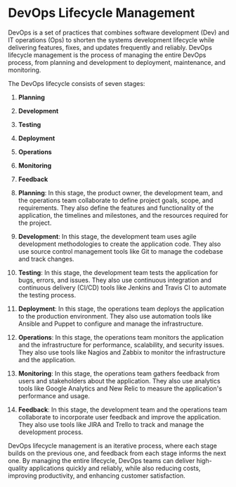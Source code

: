 # DevOps Lifecycle Management

DevOps is a set of practices that combines software development (Dev) and IT operations (Ops) to shorten the systems development lifecycle while delivering features, fixes, and updates frequently and reliably. DevOps lifecycle management is the process of managing the entire DevOps process, from planning and development to deployment, maintenance, and monitoring.

The DevOps lifecycle consists of seven stages:

1. **Planning**
2. **Development**
3. **Testing**
4. **Deployment**
5. **Operations**
6. **Monitoring**
7. **Feedback**



1. **Planning**: In this stage, the product owner, the development team, and the operations team collaborate to define project goals, scope, and requirements. They also define the features and functionality of the application, the timelines and milestones, and the resources required for the project.
2. **Development**: In this stage, the development team uses agile development methodologies to create the application code. They also use source control management tools like Git to manage the codebase and track changes.
3. **Testing**: In this stage, the development team tests the application for bugs, errors, and issues. They also use continuous integration and continuous delivery (CI/CD) tools like Jenkins and Travis CI to automate the testing process.
4. **Deployment**: In this stage, the operations team deploys the application to the production environment. They also use automation tools like Ansible and Puppet to configure and manage the infrastructure.
5. **Operations**: In this stage, the operations team monitors the application and the infrastructure for performance, scalability, and security issues. They also use tools like Nagios and Zabbix to monitor the infrastructure and the application.
6. **Monitoring**: In this stage, the operations team gathers feedback from users and stakeholders about the application. They also use analytics tools like Google Analytics and New Relic to measure the application's performance and usage.
7. **Feedback**: In this stage, the development team and the operations team collaborate to incorporate user feedback and improve the application. They also use tools like JIRA and Trello to track and manage the development process.

DevOps lifecycle management is an iterative process, where each stage builds on the previous one, and feedback from each stage informs the next one. By managing the entire lifecycle, DevOps teams can deliver high-quality applications quickly and reliably, while also reducing costs, improving productivity, and enhancing customer satisfaction.
